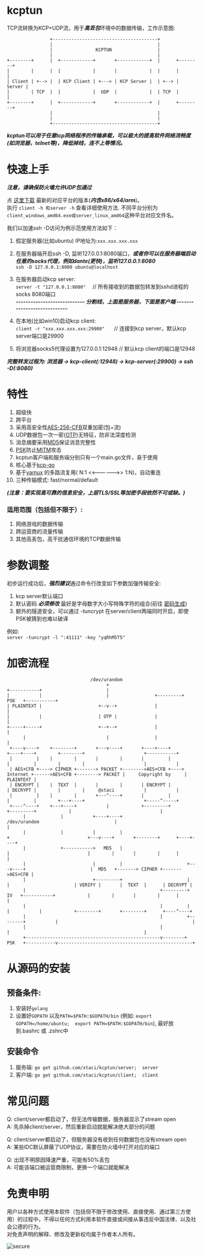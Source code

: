 # kcptun
TCP流转换为KCP+UDP流，用于***高丢包***环境中的数据传输，工作示意图:      
```
                +---------------------------------------+
                |                                       |
                |                KCPTUN                 |
                |                                       |
+--------+      |  +------------+       +------------+  |      +--------+
|        |      |  |            |       |            |  |      |        |
| Client | +--> |  | KCP Client | +---> | KCP Server |  | +--> | Server |
|        | TCP  |  |            |  UDP  |            |  | TCP  |        |
+--------+      |  +------------+       +------------+  |      +--------+
                |                                       |
                |                                       |
                +---------------------------------------+
```
***kcptun可以用于任意tcp网络程序的传输承载，可以极大的提高软件网络流畅度(如浏览器，telnet等)，降低掉线，连不上等情况。***   

# 快速上手
***注意，请确保防火墙允许UDP包通过***

点 [这里下载](https://github.com/xtaci/kcptun/releases/latest) 最新的对应平台的版本(***内含x86/x64/arm***)。         
执行 ```client -h 和server -h``` 查看详细使用方法.  不同平台分别为```client_windows_amd64.exe或server_linux_amd64```这种平台对应文件名。

我们以加速ssh -D访问为例示范使用方法如下：         

1. 假定服务器(比如ubuntu) IP地址为:```xxx.xxx.xxx.xxx```

2. 在服务器端开启ssh -D, 监听127.0.0.1:8080端口，***或者你可以在服务器端启动任意的socks代理，例如dante(更快)，监听127.0.0.1:8080***         
```ssh -D 127.0.0.1:8080 ubuntu@localhost```   

3. 在服务器启动kcp server:     
```server -t "127.0.0.1:8080"  ```   // 所有接收到的数据包转发到sshd进程的socks 8080端口           
 ***_----------------------------  分割线，上面是服务器，下面是客户端  ----------------------------_***  
4. 在本地(比如win10)启动kcp client:          
```client -r "xxx.xxx.xxx.xxx:29900"   ```   // 连接到kcp server，默认kcp server端口是29900           

5.  将浏览器socks5代理设置为127.0.0.1:12948   // 默认kcp client的端口是12948           

***完整转发过程为: 浏览器 -> kcp-client(:12948) -> kcp-server(:29900) -> ssh -D(:8080)***

# 特性      
1. 超级快     
2. 跨平台       
3. 采用高安全性[AES-256-CFB](https://en.wikipedia.org/wiki/Advanced_Encryption_Standard)双重加密(包+流)             
4. UDP数据包一次一密([OTP](https://en.wikipedia.org/wiki/One-time_password))无特征，防非法深度检测       
5. 消息摘要采用[MD5](https://en.wikipedia.org/wiki/MD5)保证消息完整性      
6. [PSK](https://en.wikipedia.org/wiki/Pre-shared_key)防止[MITM](https://en.wikipedia.org/wiki/Man-in-the-middle_attack)攻击       
7. kcptun客户端和服务端分别只有一个main.go文件，易于使用      
8. 核心基于[kcp-go](https://github.com/xtaci/kcp-go)      
9. 基于[yamux](https://github.com/hashicorp/yamux) 的多路流复用( N:1 <<------>> 1:N)，自动重连
10. 三种传输模式: fast/normal/default         

***(注意：要实现高可靠的信息安全，上层TLS/SSL等加密手段依然不可或缺。)***

### 适用范围（包括但不限于）:           
1. 网络游戏的数据传输        
2. 跨运营商的流量传输               
3. 其他高丢包，高干扰通信环境的TCP数据传输      

# 参数调整
初步运行成功后，***强烈建议***通过命令行改变如下参数加强传输安全:         
1. kcp server默认端口        
2. 默认密码 ***必须修改*** 最好是字母数字大小写特殊字符的组合(前往 [密码生成](https://identitysafe.norton.com/password-generator/))  
3. 额外的隧道安全，可以通过 -tuncrypt 在server/client两端同时开启，即使PSK被猜到也难以破译                   

例如:       
```server -tuncrypt -l ":41111" -key "yqRhM5T5"```       

# 加密流程         
```
                               /dev/urandom
                                     +
+-----------+                        |
|           |                        |                 +---------+   PSK   +-----------+
| PLAINTEXT |                     +--v--+              |                               |
|           |                     | OTP |              |                               |
+-----+-----+                     +--+--+              |                               |
      |                              |                 |                               |
 +----v----+    +--------+       +---v----+       +----+----+                     +----+----+        +--------+                      +-----------+
 |         |    |        |       |        |       |         |                     |         |        |        |                      |           |
 | AES+CFB +----> CIPHER +-------> PACKET +-------->AES+CFB +----> Internet +------>AES+CFB +--------> PACKET |     Copyright by     | PLAINTEXT |
 | ENCRYPT |    |  TEXT  |       |        |       | ENCRYPT |                     | DECRYPT |        |        |     @xtaci           |           |
 |         |    |        |       +---^----+       |         |                     |         |        +---+----+                      +-----^-----+
 +----^----+    +---+----+           |            +---------+                     +---------+            |                                 |
      |             |           +----+----+                      /dev/urandom                            |                                 |
      |             |           |         |                            +                             +---v----+       +--------+      +----+----+
      |             +----------->   MD5   |                            |                             |        |       |        |      |         |
      |                         |         |                        +---v----+                        |  MD5   +-------> CIPHER +------->AES+CFB |
      |                         +---------+                        |        |                        | VERIFY |       |  TEXT  |      | DECRYPT |
      |                                                  +---------+   IV   +-----------+            |        |       |        |      |         |
      |                                                  |         |        |           |            +--------+       +--------+      +----^----+
      |                                                  |         +--------+           |                                                  |
      |                                                  |                              |                                                  |
      +--------------------------------------------------v--------+   PSK   +-----------v--------------------------------------------------+
```

# 从源码的安装
## 预备条件:       
1. 安装好```golang```       
2. 设置好```GOPATH```  以及```PATH=$PATH:$GOPATH/bin``` (例如: ```export GOPATH=/home/ubuntu;  export PATH=$PATH:$GOPATH/bin```), 最好放到.bashrc 或 .zshrc中 

## 安装命令
1. 服务端: ```go get github.com/xtaci/kcptun/server;  server```        
2. 客户端: ```go get github.com/xtaci/kcptun/client;  client```      

# 常见问题
Q: client/server都启动了，但无法传输数据，服务器显示了stream open        
A: 先杀掉client/server，然后重新启动就能解决绝大部分的问题             

Q: client/server都启动了，但服务器没有收到任何数据包也没有stream open          
A: 某些IDC默认屏蔽了UDP协议，需要在防火墙中打开对应的端口

Q: 出现不明原因降速严重，可能有50%丢包         
A: 可能该端口被运营商限制，更换一个端口就能解决

# 免责申明
用户以各种方式使用本软件（包括但不限于修改使用、直接使用、通过第三方使用）的过程中，不得以任何方式利用本软件直接或间接从事违反中国法律、以及社会公德的行为。         
对免责声明的解释、修改及更新权均属于作者本人所有。

![secure](secure.jpg)
